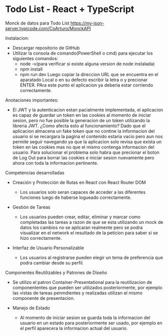 # Todo List - React + TypeScript
Monck de datos para Todo List https://my-json-server.typicode.com/CoArturo/MonckAPI

Instalacion:
- Descargar repositorio de GitHub
- Utilizar la consola de comando(PowerShell o cmd) para ejecutar los siguientes comandos:
  - node -v(para verificar si existe alguna version de node instalada)
  - npm install
  - npm run dev
  Luego copiar la direccion URL que se encuentra en el aparatado Local o en su defecto escribir
  la letra o y precionar ENTER. PAra este punto el aplicacion ya deberia estar corriendo correctamente.

Anotaciones importantes:
- El JWT y la autenticacion estan pacialmente implementada, el aplicacion es capaz de guardar un token
  en las cookies al momento de iniciar sesion, pero no fue posible la generacion de un token utilizando
  la libreria JWT. ¿Como afecta esto al funcionamiento? Dado que el aplicacion almacena un fake token
  que no contine la informacion del usuario si se recargara la pagina el contenido estaria vacio pero
  aun nos permite seguir navegando ya que la aplicacion solo revisa que exista un token en las cookies
  mas no que el mismo contenga informacion del usuario. Para solucionar el problema solo habra que
  precionar el boton de Log Out para borrar las cookies e iniciar sesion nuevamente pero ahora con toda
  la informacion pertinente.

Competencias desarrolladas
- Creación y Protección de Rutas en React con React Router DOM
  - Los usuarios solo seran capaces de acceder a las diferentes funciones luego de haberse logueado
    correctamente.
    
- Gestión de Tareas
  - Los usuarios pueden crear, editar, eliminar y marcar como completadas las tareas a razon de que se
    esta utilizando un mock de datos los cambios no se aplicaran realmente pero se podra visualizar en
    el network el resultado de la peticion para saber si se hizo correctamente.

- Interfaz de Usuario Personalizable
  - Los usuarios al registrarse pueden elegir un tema de preferencia que podra cambiar desde su perfil.

Componentes Reutilizables y Patrones de Diseño
  - Se utilizo el patron Container-Presentational para la reutilizacion de componententes que pueden ser
    utilizados posteriormente, por ejemplo las vistas de tareas penmdientes y realizadas utilizan el mismo
    componente de presentacion.
    
- Manejo de Estado
  - Al momento de iniciar sesion se guarda toda la informacion del usuario en un estado para posteriormente
    ser usado, por ejemplo en el perfil aparecera la informacion actual del usuario.
  
   

